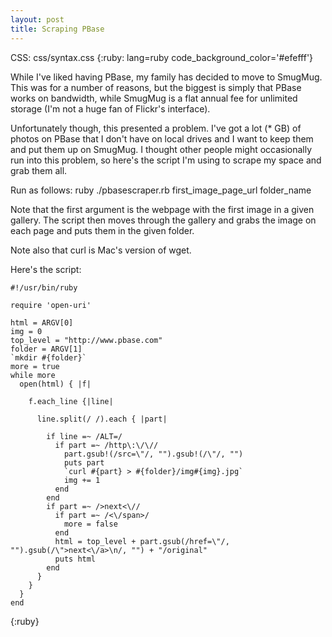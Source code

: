 ```yaml
---
layout: post
title: Scraping PBase
---
```


CSS: css/syntax.css
{:ruby:     lang=ruby code_background_color='#efefff'}

While I've liked having PBase, my family has decided to move to SmugMug. This was for a number of reasons, but the biggest is simply that PBase works on bandwidth, while SmugMug is a flat annual fee for unlimited storage (I'm not a huge fan of Flickr's interface).

Unfortunately though, this presented a problem. I've got a lot (* GB) of photos on PBase that I don't have on local drives and I want to keep them and put them up on SmugMug. I thought other people might occasionally run into this problem, so here's the script I'm using to scrape my space and grab them all.

Run as follows: ruby ./pbasescraper.rb first_image_page_url folder_name

Note that the first argument is the webpage with the first image in a given gallery. The script then moves through the gallery and grabs the image on each page and puts them in the given folder.

Note also that curl is Mac's version of wget.

Here's the script:

	#!/usr/bin/ruby

	require 'open-uri'

	html = ARGV[0]
	img = 0
	top_level = "http://www.pbase.com"
	folder = ARGV[1]
	`mkdir #{folder}`
	more = true
	while more 
	  open(html) { |f|

	    f.each_line {|line|  
    
	      line.split(/ /).each { |part|
   
	        if line =~ /ALT=/
	          if part =~ /http\:\/\//
	            part.gsub!(/src=\"/, "").gsub!(/\"/, "")
	            puts part
	            `curl #{part} > #{folder}/img#{img}.jpg`
	            img += 1
	          end
	        end          
	        if part =~ />next<\//            
	          if part =~ /<\/span>/
	            more = false
	          end
	          html = top_level + part.gsub(/href=\"/, "").gsub(/\">next<\/a>\n/, "") + "/original"
	          puts html
	        end     
	      }
	    }
	  }
	end  
{:ruby}
